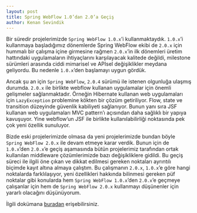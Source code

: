 ```yaml
---
layout: post
title: Spring WebFlow 1.0’dan 2.0’a Geçiş
author: Kenan Sevindik
---
```

Bir süredir projelerimizde `Spring WebFlow 1.0.x`’i kullanmaktaydık. `1.0.x`’i kullanmaya başladığımız dönemlerde Spring 
WebFlow ekibi de `2.0.x` için hummalı bir çalışma içine girmesine rağmen `2.0.x`’in ilk dönemleri üretim hattındaki 
uygulamaların ihtiyaçlarını karşılayacak kalitede değildi, milestone sürümleri arasında ciddi mimarisel ve APIsel 
değişiklikler meydana geliyordu. Bu nedenle `1.0.x`’den başlamayı uygun gördük.

Ancak şu an için `Spring WebFlow`, `2.0.4` sürümü ile istenen olgunluğa ulaşmış durumda. `2.0.x` ile birlikte webflow 
kullanan uygulamalar için önemli gelişmeler sağlanmaktadır. Örneğin Hibernate kullanan web uygulamaları için 
`LazyException` problemine kökten bir çözüm getiriliyor. Flow, state ve transition düzeyinde güvenlik kabiliyeti 
sağlanıyor. Bunun yanı sıra JSF kullanan web uygulamaları MVC pattern’ı açısından daha sağlıklı bir yapıya kavuşuyor. 
Yine webflow’un JSF ile birlikte kullanılabilirliği noktasında pek çok yeni özellik sunuluyor.

Bizde eski projelerimizde olmasa da yeni projelerimizde bundan böyle `Spring WebFlow 2.0.x` ile devam etmeye karar verdik. 
Bunun için de `1.0.x`’den `2.0.x`’e geçiş aşamasında bütün projelerimiz tarafından ortak kullanılan middleware 
çözümlerimizde bazı değişikliklere gidildi. Bu geçiş süreci ile ilgili öne çıkan ve dikkat edilmesi gereken noktaları 
ayrıntılı biçimde kayıt altına almaya çalıştım. Bu çalışmanın `2.0.x`, `1.0.x`’e göre hangi noktalarda farklılaşıyor, 
yeni özellikleri hakkında bilinmesi gereken püf noktalar gibi konularda hem `Spring WebFlow 1.0.x`’den `2.0.x`’e geçmeye 
çalışanlar için hem de `Spring WebFlow 2.0.x` kullanmayı düşünenler için yararlı olacağını düşünüyorum.

İlgili dokümana [buradan](http://blog.harezmi.com.tr/spring-webflow-1-0dan-2-0a-gecis/spring-webflow-1-0dan-2-0a-gecis-2/) erişebilirsiniz.
